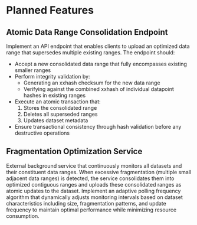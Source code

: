 # Planned Features


## Atomic Data Range Consolidation Endpoint
Implement an API endpoint that enables clients to upload an optimized data range that supersedes multiple existing ranges. The endpoint should:
- Accept a new consolidated data range that fully encompasses existing smaller ranges
- Perform integrity validation by:
  - Generating an xxhash checksum for the new data range
  - Verifying against the combined xxhash of individual datapoint hashes in existing ranges
- Execute an atomic transaction that:
  1. Stores the consolidated range
  2. Deletes all superseded ranges
  3. Updates dataset metadata
- Ensure transactional consistency through hash validation before any destructive operations


## Fragmentation Optimization Service
External background service that continuously monitors all datasets and their constituent data ranges. When excessive fragmentation (multiple small adjacent data ranges) is detected, the service consolidates them into optimized contiguous ranges and uploads these consolidated ranges as atomic updates to the dataset. Implement an adaptive polling frequency algorithm that dynamically adjusts monitoring intervals based on dataset characteristics including size, fragmentation patterns, and update frequency to maintain optimal performance while minimizing resource consumption.
